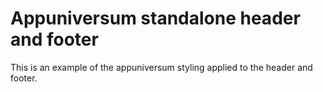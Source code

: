 # Appuniversum standalone header and footer
This is an example of the appuniversum styling applied to the header and footer.
